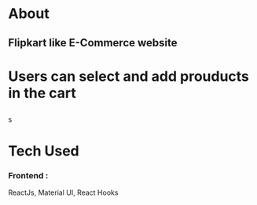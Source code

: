 <div>
<h1>About</h1>
<h2>Flipkart like E-Commerce website<h1>
<p>Users can select and add prouducts in the cart</p>
</div>s

<div>
<h1>Tech Used</h1>
<h3>Frontend :</div>
<p>ReactJs, Material UI, React Hooks</p>
